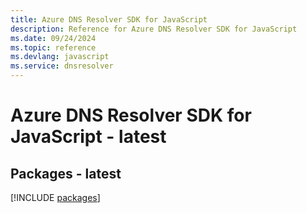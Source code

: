```yaml
---
title: Azure DNS Resolver SDK for JavaScript
description: Reference for Azure DNS Resolver SDK for JavaScript
ms.date: 09/24/2024
ms.topic: reference
ms.devlang: javascript
ms.service: dnsresolver
---
```

# Azure DNS Resolver SDK for JavaScript - latest
## Packages - latest
[!INCLUDE [packages](dns-resolver-index.md)]